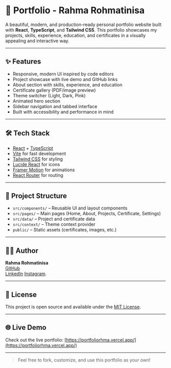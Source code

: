 # 🌟 Portfolio - Rahma Rohmatinisa

A beautiful, modern, and production-ready personal portfolio website built with **React**, **TypeScript**, and **Tailwind CSS**. This portfolio showcases my projects, skills, experience, education, and certificates in a visually appealing and interactive way.

---

## ✨ Features

- Responsive, modern UI inspired by code editors
- Project showcase with live demo and GitHub links
- About section with skills, experience, and education
- Certificate gallery (PDF/image preview)
- Theme switcher (Light, Dark, Pink)
- Animated hero section
- Sidebar navigation and tabbed interface
- Built with accessibility and performance in mind

---

## 🛠️ Tech Stack

- [React](https://react.dev/) + [TypeScript](https://www.typescriptlang.org/)
- [Vite](https://vitejs.dev/) for fast development
- [Tailwind CSS](https://tailwindcss.com/) for styling
- [Lucide React](https://lucide.dev/) for icons
- [Framer Motion](https://www.framer.com/motion/) for animations
- [React Router](https://reactrouter.com/) for routing

---

## 📁 Project Structure

- `src/components/` – Reusable UI and layout components
- `src/pages/` – Main pages (Home, About, Projects, Certificate, Settings)
- `src/data/` – Project and certificate data
- `src/context/` – Theme context provider
- `public/` – Static assets (certificates, images, etc.)

---

## 🧑‍💻 Author

**Rahma Rohmatinisa**  
[GitHub](https://github.com/rahmatrix)  
[LinkedIn](https://www.linkedin.com/in/rahma-rohmatinisa-5a008a369/) 
[Instagram](https://www.instagram.com/rah.mails?igsh=MXBoaGt2bWh5N2pl).

---

## 📄 License

This project is open source and available under the [MIT License](LICENSE).

---

## 🌐 Live Demo

Check out the live portfolio: [https://portfoliorhma.vercel.app/](https://portfoliorhma.vercel.app/)

---

> Feel free to fork, customize, and use this portfolio as your own!
